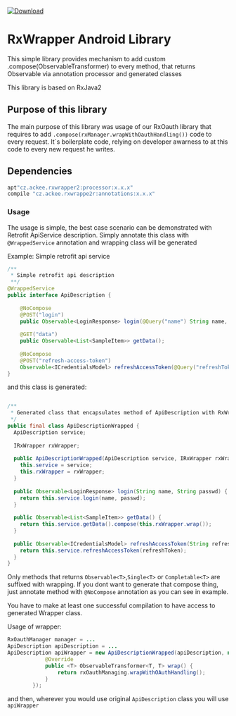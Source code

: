 [ ![Download](https://api.bintray.com/packages/ackeecz/rxwrapper2/annotations/images/download.svg) ](https://bintray.com/ackeecz/rxwrapper2/annotations/_latestVersion)

# RxWrapper Android Library
This simple library provides mechanism to add custom .compose(ObservableTransformer) to every method, that returns Observable<T> via annotation processor and generated classes

This library is based on RxJava2

## Purpose of this library
The main purpose of this library was usage of our RxOauth library that requires to add `.compose(rxManager.wrapWithOauthHandling())` code to every request. It`s boilerplate code, relying on developer awarness to at this code to every new request he writes.
 
## Dependencies
```groovy
apt"cz.ackee.rxwrapper2:processor:x.x.x"
compile "cz.ackee.rxwrappe2r:annotations:x.x.x"
```

### Usage
The usage is simple, the best case scenario can be demonstrated with Retrofit ApiService description. Simply annotate this class with `@WrappedService` annotation and wrapping class will be generated

Example: Simple retrofit api service
```java
/**
 * Simple retrofit api description
 **/
@WrappedService
public interface ApiDescription {
 
    @NoCompose
    @POST("login")
    public Observable<LoginResponse> login(@Query("name") String name, @Query("password") String passwd);
    
    @GET("data")
    public Observable<List<SampleItem>> getData();
 
    @NoCompose
    @POST("refresh-access-token")
    Observable<ICredentialsModel> refreshAccessToken(@Query("refreshToken")String refreshToken);
}
```

and this class is generated: 
```java

/**
 * Generated class that encapsulates method of ApiDescription with RxWrapper handling
 */
public final class ApiDescriptionWrapped {
  ApiDescription service;
 
  IRxWrapper rxWrapper;
 
  public ApiDescriptionWrapped(ApiDescription service, IRxWrapper rxWrapper) {
    this.service = service;
    this.rxWrapper = rxWrapper;
  }
 
  public Observable<LoginResponse> login(String name, String passwd) {
    return this.service.login(name, passwd);
  }
 
  public Observable<List<SampleItem>> getData() {
    return this.service.getData().compose(this.rxWrapper.wrap());
  }
 
  public Observable<ICredentialsModel> refreshAccessToken(String refreshToken) {
    return this.service.refreshAccessToken(refreshToken);
  }
}
```

Only methods that returns `Observable<T>`,`Single<T>` or `Completable<T>` are suffixed with wrapping. If you dont want to generate that compose thing, just annotate method with `@NoCompose` annotation as you can see in example.

You have to make at least one successful compilation to have access to generated Wrapper class. 

Usage of wrapper:
```java
RxOauthManager manager = ...
ApiDescription apiDescription = ...
ApiDescription apiWrapper = new ApiDescriptionWrapped(apiDescription, new IComposeWrapper() {
            @Override
            public <T> ObservableTransformer<T, T> wrap() {
                return rxOauthManaging.wrapWithOAuthHandling();
            }
        });
```

and then, wherever you would use original `ApiDescription` class you will use `apiWrapper`
